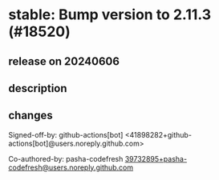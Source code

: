 # stable: Bump version to 2.11.3 (#18520)

## release on 20240606

## description

## changes

Signed-off-by: github-actions[bot] <41898282+github-actions[bot]@users.noreply.github.com>

Co-authored-by: pasha-codefresh <a href="mailto:39732895+pasha-codefresh@users.noreply.github.com">39732895+pasha-codefresh@users.noreply.github.com</a>

